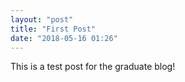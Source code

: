 ```yaml
---
layout: "post"
title: "First Post"
date: "2018-05-16 01:26"
---
```

This is a test post for the graduate blog!
